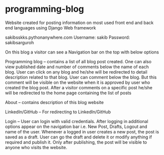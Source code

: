# programming-blog
Website created for posting information on most used front end and back end languages using Django Web framework

sakibsskks.pythonanywhere.com
Username: sakib
Password: sakibsarguroh

On this blog a visitor can see a Navigation bar on the top with below options

Programming blog – contains a list of all blog post created. One can also view published date and number of comments below the name of each blog.
User can click on any blog and he/she will be redirected to detail description related to that blog. User can comment below the blog. 
But this comment will be visible on the website when it is approved by user who created the blog post. 
After a visitor comments on a specific post he/she will be redirected to the home page containing the list of posts

About – contains description of this blog website

LinkedIn/GitHub – For redirecting to LinkedIn/GitHub

Login – User can login with valid credentials. After logging in additional options appear on the navigation bar i.e. New Post, Drafts, Logout and name of the user. 
Whenever a logged in user creates a new post, the post is saved as a draft. User can go the draft and delete it or modify anything if required and publish it. 
Only after publishing, the post will be visible to anyone who visits the website.
